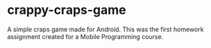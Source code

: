# crappy-craps-game
A simple craps game made for Android. This was the first homework assignment created for a Mobile Programming course.
